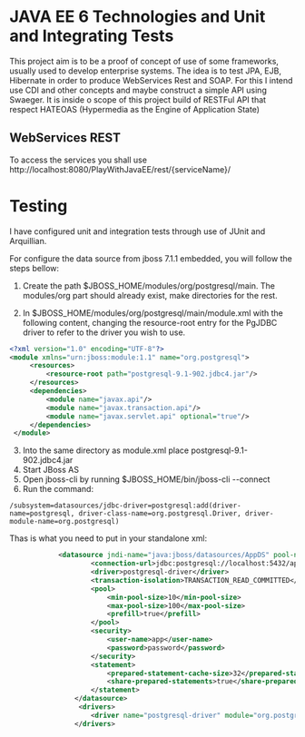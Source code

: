 # JAVA EE 6 Technologies and Unit and Integrating Tests

This project aim is to be a proof of concept of use of some frameworks, usually used to develop enterprise systems.
The idea is to test JPA, EJB, Hibernate in order to produce WebServices Rest and SOAP. For this I intend use CDI and other concepts and maybe construct a simple API using Swaeger.
It is inside o scope of this project build of RESTFul API that respect HATEOAS (Hypermedia as the Engine of Application State)

## WebServices REST

To access the services you shall use http://localhost:8080/PlayWithJavaEE/rest/{serviceName}/  

# Testing

I have configured unit and integration tests through use of JUnit and Arquillian.

For configure the data source from jboss 7.1.1 embedded, you will follow the steps bellow:

1. Create the path $JBOSS_HOME/modules/org/postgresql/main. The modules/org part should already exist, make directories for the rest.

2. In $JBOSS_HOME/modules/org/postgresql/main/module.xml with the following content, changing the resource-root entry for the PgJDBC driver to refer to the driver you wish to use.

```xml
<?xml version="1.0" encoding="UTF-8"?>
<module xmlns="urn:jboss:module:1.1" name="org.postgresql">
     <resources>
         <resource-root path="postgresql-9.1-902.jdbc4.jar"/>
     </resources>
     <dependencies>
         <module name="javax.api"/>
         <module name="javax.transaction.api"/>
         <module name="javax.servlet.api" optional="true"/>
     </dependencies>
 </module>
 ```

3. Into the same directory as module.xml place postgresql-9.1-902.jdbc4.jar
4. Start JBoss AS
5. Open jboss-cli by running $JBOSS_HOME/bin/jboss-cli --connect
6. Run the command:

```
/subsystem=datasources/jdbc-driver=postgresql:add(driver-name=postgresql, driver-class-name=org.postgresql.Driver, driver-module-name=org.postgresql)
```

Thas is what you need to put in your standalone xml:

```xml	
			<datasource jndi-name="java:jboss/datasources/AppDS" pool-name="AppDS" enabled="true" use-java-context="true">
                    <connection-url>jdbc:postgresql://localhost:5432/app</connection-url>
                    <driver>postgresql-driver</driver>
                    <transaction-isolation>TRANSACTION_READ_COMMITTED</transaction-isolation>
                    <pool>
                        <min-pool-size>10</min-pool-size>
                        <max-pool-size>100</max-pool-size>
                        <prefill>true</prefill>
                    </pool>
                    <security>
                        <user-name>app</user-name>
                        <password>password</password>
                    </security>
                    <statement>
                        <prepared-statement-cache-size>32</prepared-statement-cache-size>
                        <share-prepared-statements>true</share-prepared-statements>
                    </statement>
                </datasource>
                 <drivers>
                    <driver name="postgresql-driver" module="org.postgresql"/>
                </drivers>
 ```